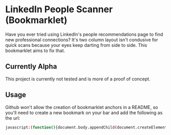 # LinkedIn People Scanner (Bookmarklet) #

Have you ever tried using LinkedIn's people recommendations page to find new professional connections? It's two column
layout isn't condusive for quick scans because your eyes keep darting from side to side. This bookmarklet aims to fix that.

## Currently Alpha ##

This project is currently not tested and is more of a proof of concept.

## Usage ##

Github won't allow the creation of bookmarklet anchors in a README, so you'll need to
create a new bookmark on your bar and add the following as the url:

```bash
javascript:(function(){document.body.appendChild(document.createElement('script')).src='https://raw.github.com/cballou/LinkedIn-People-Scanner/master/peopleScanner.js';})();
```

